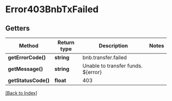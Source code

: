 # Error403BnbTxFailed

## Getters

Method | Return type | Description | Notes
------------ | ------------- | ------------- | -------------
**getErrorCode()** | **string** | bnb.transfer.failed |
**getMessage()** | **string** | Unable to transfer funds. ${error} |
**getStatusCode()** | **float** | 403 |

[[Back to Index]](../index.md)
